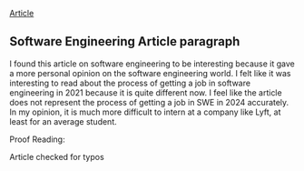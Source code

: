 [Article](https://hbr.org/2021/07/career-crush-what-is-it-like-to-be-a-software-engineer)

<h2>Software Engineering Article paragraph</h2>
<p>I found this article on software engineering to be interesting because it gave a more personal opinion on the software engineering world. I felt like it was interesting to read about the process of getting a job in software engineering in 2021 because it is quite different now. I feel like the article does not represent the process of getting a job in SWE in 2024 accurately. In my opinion, it is much more difficult to intern at a company like Lyft, at least for an average student. <p>

Proof Reading:

Article checked for typos
